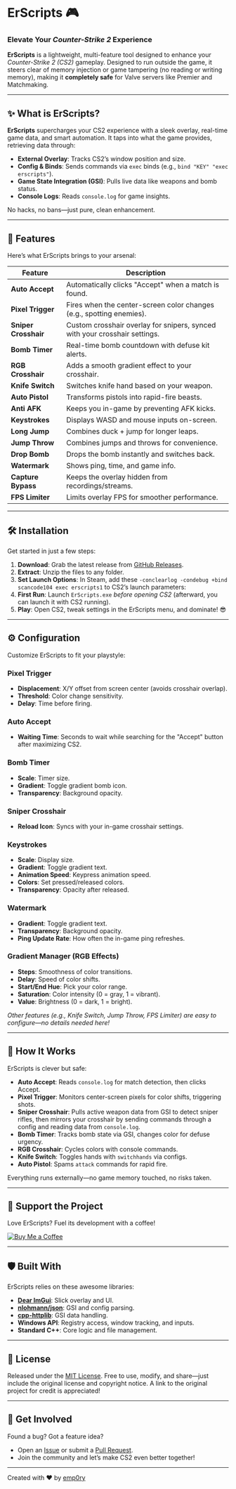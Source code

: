 # ErScripts 🎮  
### Elevate Your *Counter-Strike 2* Experience  

**ErScripts** is a lightweight, multi-feature tool designed to enhance your *Counter-Strike 2 (CS2)* gameplay. Designed to run outside the game, it steers clear of memory injection or game tampering (no reading or writing memory), making it **completely safe** for Valve servers like Premier and Matchmaking.

---

## ✨ What is ErScripts?

**ErScripts** supercharges your CS2 experience with a sleek overlay, real-time game data, and smart automation. It taps into what the game provides, retrieving data through:

- **External Overlay**: Tracks CS2’s window position and size.
- **Config & Binds**: Sends commands via `exec` binds (e.g., `bind "KEY" "exec erscripts"`).
- **Game State Integration (GSI)**: Pulls live data like weapons and bomb status.
- **Console Logs**: Reads `console.log` for game insights.

No hacks, no bans—just pure, clean enhancement.

---

## 🚀 Features

Here’s what ErScripts brings to your arsenal:

| Feature              | Description                                                                 |
|----------------------|-----------------------------------------------------------------------------|
| **Auto Accept**      | Automatically clicks "Accept" when a match is found.                        |
| **Pixel Trigger**    | Fires when the center-screen color changes (e.g., spotting enemies).        |
| **Sniper Crosshair** | Custom crosshair overlay for snipers, synced with your crosshair settings.  |
| **Bomb Timer**       | Real-time bomb countdown with defuse kit alerts.                            |
| **RGB Crosshair**    | Adds a smooth gradient effect to your crosshair.                            |
| **Knife Switch**     | Switches knife hand based on your weapon.                                   |
| **Auto Pistol**      | Transforms pistols into rapid-fire beasts.                                  |
| **Anti AFK**         | Keeps you in-game by preventing AFK kicks.                                  |
| **Keystrokes**       | Displays WASD and mouse inputs on-screen.                                   |
| **Long Jump**        | Combines duck + jump for longer leaps.                                      |
| **Jump Throw**       | Combines jumps and throws for convenience.                                  |
| **Drop Bomb**        | Drops the bomb instantly and switches back.                                 |
| **Watermark**        | Shows ping, time, and game info.                                            |
| **Capture Bypass**   | Keeps the overlay hidden from recordings/streams.                           |
| **FPS Limiter**      | Limits overlay FPS for smoother performance.                                |

---

## 🛠️ Installation

Get started in just a few steps:

1. **Download**: Grab the latest release from [GitHub Releases](https://github.com/emp0ry/ErScripts/releases).
2. **Extract**: Unzip the files to any folder.
3. **Set Launch Options**: In Steam, add these `-conclearlog -condebug +bind scancode104 exec erscripts1` to CS2’s launch parameters:
4. **First Run**: Launch `ErScripts.exe` *before opening CS2* (afterward, you can launch it with CS2 running).
5. **Play**: Open CS2, tweak settings in the ErScripts menu, and dominate! 😎

---

## ⚙️ Configuration

Customize ErScripts to fit your playstyle:

### Pixel Trigger
- **Displacement**: X/Y offset from screen center (avoids crosshair overlap).
- **Threshold**: Color change sensitivity.
- **Delay**: Time before firing.

### Auto Accept
- **Waiting Time**: Seconds to wait while searching for the "Accept" button after maximizing CS2.

### Bomb Timer
- **Scale**: Timer size.
- **Gradient**: Toggle gradient bomb icon.
- **Transparency**: Background opacity.

### Sniper Crosshair
- **Reload Icon**: Syncs with your in-game crosshair settings.

### Keystrokes
- **Scale**: Display size.
- **Gradient**: Toggle gradient text.
- **Animation Speed**: Keypress animation speed.
- **Colors**: Set pressed/released colors.
- **Transparency**: Opacity after released.

### Watermark
- **Gradient**: Toggle gradient text.
- **Transparency**: Background opacity.
- **Ping Update Rate**: How often the in-game ping refreshes.

### Gradient Manager (RGB Effects)
- **Steps**: Smoothness of color transitions.
- **Delay**: Speed of color shifts.
- **Start/End Hue**: Pick your color range.
- **Saturation**: Color intensity (0 = gray, 1 = vibrant).
- **Value**: Brightness (0 = dark, 1 = bright).

*Other features (e.g., Knife Switch, Jump Throw, FPS Limiter) are easy to configure—no details needed here!*

---

## 🧠 How It Works

ErScripts is clever but safe:

- **Auto Accept**: Reads `console.log` for match detection, then clicks Accept.
- **Pixel Trigger**: Monitors center-screen pixels for color shifts, triggering shots.
- **Sniper Crosshair**: Pulls active weapon data from GSI to detect sniper rifles, then mirrors your crosshair by sending commands through a config and reading data from `console.log`.
- **Bomb Timer**: Tracks bomb state via GSI, changes color for defuse urgency.
- **RGB Crosshair**: Cycles colors with console commands.
- **Knife Switch**: Toggles hands with `switchhands` via configs.
- **Auto Pistol**: Spams `attack` commands for rapid fire.

Everything runs externally—no game memory touched, no risks taken.

---

## 💖 Support the Project

Love ErScripts? Fuel its development with a coffee!  

[![Buy Me a Coffee](https://www.buymeacoffee.com/assets/img/custom_images/orange_img.png)](https://www.buymeacoffee.com/emp0ry)

---

## 🛡️ Built With

ErScripts relies on these awesome libraries:
- **[Dear ImGui](https://github.com/ocornut/imgui)**: Slick overlay and UI.
- **[nlohmann/json](https://github.com/nlohmann/json)**: GSI and config parsing.
- **[cpp-httplib](https://github.com/yhirose/cpp-httplib)**: GSI data handling.
- **Windows API**: Registry access, window tracking, and inputs.
- **Standard C++**: Core logic and file management.

---

## 📜 License

Released under the [MIT License](LICENSE.txt). Free to use, modify, and share—just include the original license and copyright notice. A link to the original project for credit is appreciated!

---

## 🌟 Get Involved

Found a bug? Got a feature idea?  
- Open an [Issue](https://github.com/emp0ry/ErScripts/issues) or submit a [Pull Request](https://github.com/emp0ry/ErScripts/pulls).  
- Join the community and let’s make CS2 even better together!

---

Created with ❤️ by [emp0ry](https://github.com/emp0ry)